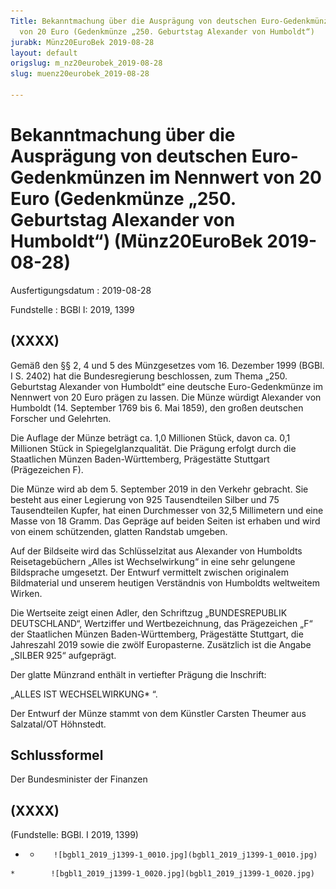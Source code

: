 ```yaml
---
Title: Bekanntmachung über die Ausprägung von deutschen Euro-Gedenkmünzen im Nennwert
  von 20 Euro (Gedenkmünze „250. Geburtstag Alexander von Humboldt“)
jurabk: Münz20EuroBek 2019-08-28
layout: default
origslug: m_nz20eurobek_2019-08-28
slug: muenz20eurobek_2019-08-28

---
```


# Bekanntmachung über die Ausprägung von deutschen Euro-Gedenkmünzen im Nennwert von 20 Euro (Gedenkmünze „250. Geburtstag Alexander von Humboldt“) (Münz20EuroBek 2019-08-28)

Ausfertigungsdatum
:   2019-08-28

Fundstelle
:   BGBl I: 2019, 1399


## (XXXX)

Gemäß den §§ 2, 4 und 5 des Münzgesetzes vom 16. Dezember 1999 (BGBl. I S. 2402) hat die Bundesregierung beschlossen, zum Thema „250. Geburtstag Alexander von Humboldt“ eine deutsche Euro-Gedenkmünze im Nennwert von 20 Euro prägen zu lassen. Die Münze würdigt Alexander von Humboldt (14. September 1769 bis 6. Mai 1859), den großen deutschen Forscher und Gelehrten.

Die Auflage der Münze beträgt ca. 1,0 Millionen Stück, davon ca. 0,1 Millionen Stück in Spiegelglanzqualität. Die Prägung erfolgt durch die Staatlichen Münzen Baden-Württemberg, Prägestätte Stuttgart (Prägezeichen F).

Die Münze wird ab dem 5. September 2019 in den Verkehr gebracht. Sie besteht aus einer Legierung von 925 Tausendteilen Silber und 75 Tausendteilen Kupfer, hat einen Durchmesser von 32,5 Millimetern und eine Masse von 18 Gramm. Das Gepräge auf beiden Seiten ist erhaben und wird von einem schützenden, glatten Randstab umgeben.

Auf der Bildseite wird das Schlüsselzitat aus Alexander von Humboldts Reisetagebüchern „Alles ist Wechselwirkung“ in eine sehr gelungene Bildsprache umgesetzt. Der Entwurf vermittelt zwischen originalem Bildmaterial und unserem heutigen Verständnis von Humboldts weltweitem Wirken.

Die Wertseite zeigt einen Adler, den Schriftzug „BUNDESREPUBLIK DEUTSCHLAND“, Wertziffer und Wertbezeichnung, das Prägezeichen „F“ der Staatlichen Münzen Baden-Württemberg, Prägestätte Stuttgart, die Jahreszahl 2019 sowie die zwölf Europasterne. Zusätzlich ist die Angabe „SILBER 925“ aufgeprägt.

Der glatte Münzrand enthält in vertiefter Prägung die Inschrift:

„ALLES IST WECHSELWIRKUNG*             “.

Der Entwurf der Münze stammt von dem Künstler Carsten Theumer aus Salzatal/OT Höhnstedt.


## Schlussformel

Der Bundesminister der Finanzen


## (XXXX)

(Fundstelle: BGBl. I 2019, 1399)


*    *        ![bgbl1_2019_j1399-1_0010.jpg](bgbl1_2019_j1399-1_0010.jpg)
    *        ![bgbl1_2019_j1399-1_0020.jpg](bgbl1_2019_j1399-1_0020.jpg)


